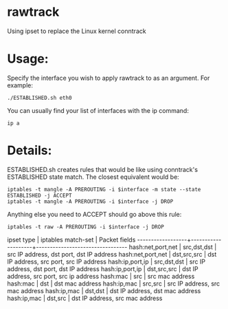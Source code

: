 # rawtrack
Using ipset to replace the Linux kernel conntrack

# Usage:

Specify the interface you wish to apply rawtrack to as an argument. For example:

    ./ESTABLISHED.sh eth0

You can usually find your list of interfaces with the ip command:

    ip a



# Details:

ESTABLISHED.sh creates rules that would be like using conntrack's ESTABLISHED state match. The closest equivalent would be:

    iptables -t mangle -A PREROUTING -i $interface -m state --state ESTABLISHED -j ACCEPT
    iptables -t mangle -A PREROUTING -i $interface -j DROP


Anything else you need to ACCEPT should go above this rule:

    iptables -t raw -A PREROUTING -i $interface -j DROP



 ipset type        | iptables match-set | Packet fields
 ------------------+--------------------+---------------------------------
 hash:net,port,net | src,dst,dst        | src IP address, dst port, dst IP address
 hash:net,port,net | dst,src,src        | dst IP address, src port, src IP address
 hash:ip,port,ip   | src,dst,dst        | src IP address, dst port, dst IP address
 hash:ip,port,ip   | dst,src,src        | dst IP address, src port, src ip address
 hash:mac          | src                | src mac address
 hash:mac          | dst                | dst mac address
 hash:ip,mac       | src,src            | src IP address, src mac address
 hash:ip,mac       | dst,dst            | dst IP address, dst mac address
 hash:ip,mac       | dst,src            | dst IP address, src mac address
